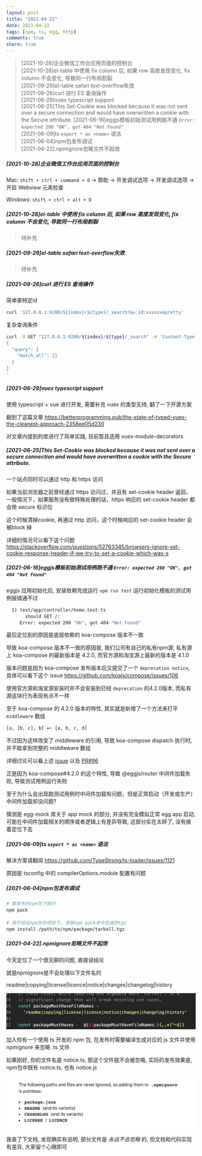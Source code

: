 ```yaml
---
layout: post
title: "2021-04-22"
date: 2021-04-22
tags: [npm, ts, egg, http]
comments: true
share: true
---
```


> [2021-10-28]企业微信工作台应用页面的控制台<br>
> [2021-10-28]el-table 中使用 fix column 后, 如果 row 高度发现变化, fix column 不会变化, 导致同一行布局割裂<br>
> [2021-09-29]el-table safari text-overflow失效<br>
> [2021-09-28]curl 进行 ES 查询操作<br>
> [2021-06-29]vuex typescript support<br>
> [2021-06-25]This Set-Cookie was blocked because it was not sent over a secure connection and would have overwritten a cookie with the Secure attribute.
> [2021-06-16]eggjs模板初始测试用例跑不通 `Error: expected 200 "OK", got 404 "Not Found"`<br>
> [2021-06-09]ts `export * as <name>` 语法<br>
> [2021-06-04]npm包发布调试<br>
> [2021-04-22].npmignore忽略文件不起效<br>

##### [2021-10-28]企业微信工作台应用页面的控制台

Mac: `shift + ctrl + command + D` -> 帮助 -> 开发调试选项 -> 开发调试选项 -> 开启 Webview 元素检查

Windows: `shift + ctrl + alt + D`

##### [2021-10-28]el-table 中使用 fix column 后, 如果 row 高度发现变化, fix column 不会变化, 导致同一行布局割裂

> 待补充

##### [2021-09-29]el-table safari text-overflow失效

> 待补充

##### [2021-09-28]curl 进行 ES 查询操作

简单查特定id

```bash
curl '127.0.0.1:9200/${index}/${type}/_search?q=_id:xxxxxx&pretty'
```

复杂查询条件

```bash
curl -X GET "127.0.0.1:9200/${index}/${type}/_search" -H 'Content-Type: application/json' -d'
{
  "query": {
    "match_all": {}
  }
}
'
```

##### [2021-06-29]vuex typescript support

使用 typescript + vue 进行开发, 需要补充 vuex 的类型支持, 翻了一下开源方案

翻到了这篇文章 https://betterprogramming.pub/the-state-of-typed-vuex-the-cleanest-approach-2358ee05d230

对文章内提到的库进行了简单实践, 目前暂且选用 vuex-module-decorators

##### [2021-06-25]This Set-Cookie was blocked because it was not sent over a secure connection and would have overwritten a cookie with the Secure attribute.

一个站点同时可以通过 http 和 https 访问

如果当前浏览器之前曾经通过 https 访问过，并且有 set-cookie header 返回，一般情况下，如果服务没有做特殊处理的话，https 响应的 set-cookie header 都会带 secure 标识位

这个时候清掉cookie, 再通过 http 访问，这个时候响应的 set-cookie header 会被block 掉

详细的情况可以看下这个问题 https://stackoverflow.com/questions/52763345/browsers-ignore-set-cookie-response-header-if-we-try-to-set-a-cookie-which-was-s

##### [2021-06-16]eggjs模板初始测试用例跑不通 `Error: expected 200 "OK", got 404 "Not Found"`

eggjs 应用初始化后, 安装依赖完成运行 `npm run test` 运行初始化模板的测试用例报错通不过

```bash
  1) test/app/controller/home.test.ts
       should GET /:
     Error: expected 200 "OK", got 404 "Not Found"
```

最后定位到的原因是底层依赖的 koa-compose 版本不一致

导致 koa-compose 版本不一致的原因是, 我们公司有自己的私有npm源, 私有源上 koa-compose 的最新版本是 4.2.0, 而官方源和淘宝源上最新的版本是 4.1.0

版本问题是因为 koa-compose 发布版本后又提交了一个 `deprecation notice`, 具体可以看下这个 issue https://github.com/koajs/compose/issues/106

使用官方源和淘宝源安装时并不会安装到已经 `deprecation` 的4.2.0版本, 而私有源这块行为表现有点不一样

至于 koa-compose 的 4.2.0 版本的特性, 其实就是新增了一个方法来打平 `middleware` 数组

```bash
[a, [b, c], b] => [a, b, c, d]
```

不过因为这样改变了 middleware 的引用, 导致 koa-compose dispatch 执行时, 并不能拿到完整的 middleware 数组

详细讨论可以看上述 [issue](https://github.com/koajs/compose/issues/106) 以及 [PR#96](https://github.com/koajs/compose/pull/96)

正是因为 koa-compose#4.2.0 的这个特性, 导致 @eggjs/router 中间件加载失败, 导致测试用例运行失败

至于为什么会出现跑测试用例时中间件加载有问题，但是正常启动（开发或生产）中间件加载却没问题?

猜测是 egg-mock 库关于 app mock 的部分, 并没有完全模拟正常 egg app 启动, 可能在中间件加载相关的顺序或者逻辑上有差异导致, 这部分实在太碎了, 没有接着定位下去

##### [2021-06-09]ts `export * as <name>` 语法

解决方案请翻阅 https://github.com/TypeStrong/ts-loader/issues/1121

原因是 tsconfig 中的 compilerOptions.module 配置有问题

##### [2021-06-04]npm包发布调试

```bash
# 要发布的npm包下执行
npm pack

# 用于验证npm包的项目下, 安装npm pack命令生成的tgz
npm install /path/to/npm/package/tarball.tgz
```

##### [2021-04-22].npmignore忽略文件不起效

今天定位了一个很无聊的问题, 直接说结论

就是npmignore是不会处理以下文件名的

readme|copying|license|licence|notice|changes|changelog|history

![ignore](/images/2021-04/1.png)

加入你有一个使用 ts 开发的 npm 包, 在发布时需要编译生成对应的 js 文件并使用 npmignore 来忽略 .ts 文件

如果刚好, 你的文件名是 notice.ts, 那这个文件就不会被忽略, 实际的发布效果是, npm包中既有 notice.ts, 也有 notice.js

![ignore](/images/2021-04/2.png)

我查了下文档, 发现确实有说明, 部分文件是 *永远不会忽略* 的, 但文档和代码实现有差异, 大家留个心眼即可
